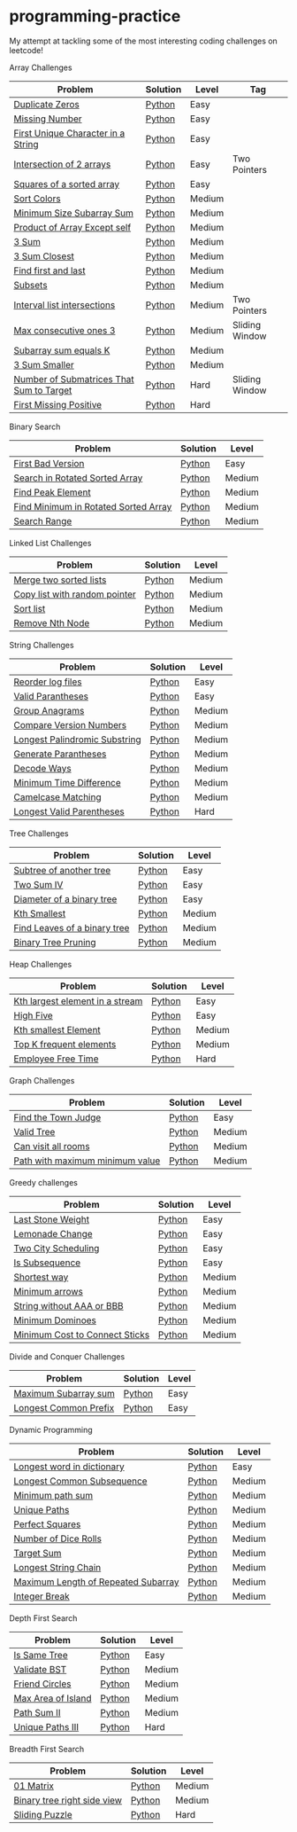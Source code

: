 # programming-practice
My attempt at tackling some of the most interesting coding challenges on leetcode! 

Array Challenges

| Problem       | Solution      | Level |Tag |
| ------------- | ------------- |-------|----|
|[Duplicate Zeros](https://leetcode.com/problems/duplicate-zeros/)|[Python](/array/easy/duplicate_zeros.py)|Easy||
|[Missing Number](https://leetcode.com/problems/missing-number/)|[Python](/array/easy/missing_number.py)|Easy||
|[First Unique Character in a String](https://leetcode.com/problems/first-unique-character-in-a-string/)|[Python](/array/easy/first_unique_char.py)|Easy||
|[Intersection of 2 arrays](https://leetcode.com/problems/intersection-of-two-arrays/)|[Python](/array/easy/intersection_of_2_arrays.py)|Easy|Two Pointers|
|[Squares of a sorted array](https://leetcode.com/problems/squares-of-a-sorted-array/)|[Python](/array/easy/squares-of-sorted-array.py)|Easy||
|[Sort Colors](https://leetcode.com/problems/sort-colors/)|[Python](/array/medium/sort_colors.py)|Medium||
|[Minimum Size Subarray Sum](https://leetcode.com/problems/minimum-size-subarray-sum/)|[Python](/array/medium/min_size_subarray_sum.py)|Medium||
|[Product of Array Except self](https://leetcode.com/problems/product-of-array-except-self/)|[Python](/array/medium/prod_array.py)|Medium||
|[3 Sum](https://leetcode.com/problems/3sum/)|[Python](/array/medium/3Sum.py)|Medium||
|[3 Sum Closest](https://leetcode.com/problems/3sum-closest/)|[Python](/array/medium/3SumClosest.py)|Medium||
|[Find first and last](https://leetcode.com/problems/find-first-and-last-position-of-element-in-sorted-array/)|[Python](/array/medium/find_first_and_last.py)|Medium||
|[Subsets](https://leetcode.com/problems/subsets/)|[Python](/array/medium/subsets.py)|Medium||
|[Interval list intersections](https://leetcode.com/problems/interval-list-intersections/)|[Python](/array/medium/interval_list_intersections.py)|Medium|Two Pointers|
|[Max consecutive ones 3](https://leetcode.com/problems/max-consecutive-ones-iii/)|[Python](/array/medium/max_consecutive_ones_3.py)|Medium|Sliding Window|
|[Subarray sum equals K](https://leetcode.com/problems/subarray-sum-equals-k/)|[Python](/array/medium/subarray_sum.py)|Medium||
|[3 Sum Smaller](https://leetcode.com/problems/3sum-smaller/)|[Python](/array/medium/3sum_smaller.py)|Medium||
|[Number of Submatrices That Sum to Target](https://leetcode.com/problems/number-of-submatrices-that-sum-to-target/)|[Python](/array/hard/submatrices_sum.py)|Hard|Sliding Window|
|[First Missing Positive](https://leetcode.com/problems/first-missing-positive/)|[Python](/array/hard/first-missing-positive.py)|Hard||

Binary Search 

| Problem       | Solution      | Level |
| ------------- | ------------- |-------|
|[First Bad Version](https://leetcode.com/problems/first-bad-version/)|[Python](/binary_search/easy/first_bad_version.py)|Easy|
|[Search in Rotated Sorted Array](https://leetcode.com/problems/search-in-rotated-sorted-array/)|[Python](/binary_search/medium/search.py)|Medium|
|[Find Peak Element](https://leetcode.com/problems/find-peak-element/)|[Python](/binary_search/medium/peak_element.py)|Medium|
|[Find Minimum in Rotated Sorted Array](https://leetcode.com/problems/find-minimum-in-rotated-sorted-array/)|[Python](/binary_search/medium/find_minimum.py)|Medium|
|[Search Range](https://leetcode.com/problems/find-first-and-last-position-of-element-in-sorted-array/)|[Python](/binary_search/medium/search_range.py)|Medium|

Linked List Challenges

| Problem       | Solution      | Level |
| ------------- | ------------- |-------|
|[Merge two sorted lists](https://leetcode.com/problems/merge-two-sorted-lists/)|[Python](/linked_list/easy/merge_2_sorted_lists.py)|Medium|
|[Copy list with random pointer](https://leetcode.com/problems/copy-list-with-random-pointer/)|[Python](/linked_list/medium/copy_list.py)|Medium|
|[Sort list](https://leetcode.com/problems/sort-list/)|[Python](/linked_list/medium/sort_list.py)|Medium|
|[Remove Nth Node](https://leetcode.com/problems/remove-nth-node-from-end-of-list/)|[Python](/linked_list/medium/remove_nth_node.py)|Medium|

String Challenges

| Problem       | Solution      | Level |
| ------------- | ------------- |-------|
|[Reorder log files](https://leetcode.com/problems/reorder-data-in-log-files/)|[Python](/string/easy/reorder_log_files.py)|Easy|
|[Valid Parantheses](https://leetcode.com/problems/valid-parentheses/submissions/)|[Python](/string/easy/valid_paranthesis.py)|Easy|
|[Group Anagrams](https://leetcode.com/problems/group-anagrams/)|[Python](/string/medium/group_anagrams.py)|Medium|
|[Compare Version Numbers](https://leetcode.com/problems/compare-version-numbers/)|[Python](/string/medium/version_numbers.py)|Medium|
|[Longest Palindromic Substring](https://leetcode.com/problems/longest-palindromic-substring/solution/)|[Python](/string/medium/longest_palindromic_substring.py)|Medium|
|[Generate Parantheses](https://leetcode.com/problems/generate-parentheses/)|[Python](/string/medium/generate_paranthesis.py)|Medium|
|[Decode Ways](https://leetcode.com/problems/decode-ways/)|[Python](/string/medium/decode_ways.py)|Medium|
|[Minimum Time Difference](https://leetcode.com/problems/minimum-time-difference/)|[Python](/string/medium/minimum-time-difference.py)|Medium|
|[Camelcase Matching](https://leetcode.com/problems/camelcase-matching/)|[Python](/string/medium/camelcase-matching.py)|Medium|
|[Longest Valid Parentheses](https://leetcode.com/problems/longest-valid-parentheses/)|[Python](/string/hard/longest-valid-parantheses.py)|Hard|

Tree Challenges

| Problem       | Solution      | Level |
| ------------- | ------------- |-------|
|[Subtree of another tree](https://leetcode.com/problems/subtree-of-another-tree/)|[Python](/trees/easy/subtree-of-another-tree.py)|Easy|
|[Two Sum IV](https://leetcode.com/problems/two-sum-iv-input-is-a-bst/)|[Python](/trees/easy/two-sum-4.py)|Easy|
|[Diameter of a binary tree](https://leetcode.com/problems/diameter-of-binary-tree/)|[Python](/trees/easy/diameter-of-a-binary-tree.py)|Easy|
|[Kth Smallest](https://leetcode.com/problems/kth-smallest-element-in-a-bst/)|[Python](/trees/medium/kth_smallest.py)|Medium|
|[Find Leaves of a binary tree](https://leetcode.com/problems/find-leaves-of-binary-tree/)|[Python](/trees/medium/find-leaves-of-a-binary-tree.py)|Medium|
|[Binary Tree Pruning](https://leetcode.com/problems/binary-tree-pruning/)|[Python](/trees/medium/binary-tree-pruning.py)|Medium|

Heap Challenges

| Problem       | Solution      | Level |
| ------------- | ------------- |-------|
|[Kth largest element in a stream](https://leetcode.com/problems/kth-largest-element-in-a-stream/)|[Python](/heap/easy/kth-largest-element-in-a-stream.py)|Easy|
|[High Five](https://leetcode.com/problems/high-five/)|[Python](/heap/easy/high-five.py)|Easy|
|[Kth smallest Element](https://leetcode.com/problems/kth-smallest-element-in-a-sorted-matrix/)|[Python](/heap/medium/kth-smallest-element.py)|Medium|
|[Top K frequent elements](https://leetcode.com/problems/top-k-frequent-elements/)|[Python](/heap/medium/top-k-frequent-elements.py)|Medium|
|[Employee Free Time](https://leetcode.com/problems/employee-free-time/)|[Python](/heap/hard/employee-free-time.py)|Hard|

Graph Challenges

| Problem       | Solution      | Level |
| ------------- | ------------- |-------|
|[Find the Town Judge](https://leetcode.com/problems/find-the-town-judge/)|[Python](/graph/easy/town_judge.py)|Easy|
|[Valid Tree](https://leetcode.com/problems/graph-valid-tree/)|[Python](/graph/medium/valid_tree.py)|Medium|
|[Can visit all rooms](https://leetcode.com/problems/keys-and-rooms/)|[Python](/graph/medium/can_visit_all_rooms.py)|Medium|
|[Path with maximum minimum value](https://leetcode.com/problems/path-with-maximum-minimum-value/)|[Python](/graph/medium/maxmin.py)|Medium|

Greedy challenges

| Problem       | Solution      | Level |
| ------------- | ------------- |-------|
| [Last Stone Weight](https://leetcode.com/problems/last-stone-weight) | [Python](/greedy/easy/last_stone_weight.py)| Easy |
| [Lemonade Change](https://leetcode.com/problems/lemonade-change) | [Python](/greedy/easy/lemonade_change.py)| Easy |
| [Two City Scheduling](https://leetcode.com/problems/two-city-scheduling) | [Python](/greedy/easy/two_city_scheduling.py)| Easy |
| [Is Subsequence](https://leetcode.com/problems/is-subsequence) | [Python](/greedy/easy/isSubsequence.py)| Easy |
| [Shortest way](https://leetcode.com/problems/shortest-way-to-form-string) | [Python](/greedy/medium/shortest_way.py)| Medium |
|[Minimum arrows](https://leetcode.com/problems/minimum-number-of-arrows-to-burst-balloons/)|[Python](/greedy/medium/find_min_arrow_shots.py)|Medium|
|[String without AAA or BBB](https://leetcode.com/problems/string-without-aaa-or-bbb/)|[Python](/greedy/medium/str_wo_3a_3b.py)|Medium|
|[Minimum Dominoes](https://leetcode.com/problems/minimum-domino-rotations-for-equal-row/)|[Python](greedy/medium/min_dominoes.py)|Medium|
|[Minimum Cost to Connect Sticks](https://leetcode.com/problems/minimum-cost-to-connect-sticks/)|[Python](/greedy/medium/minimum_sticks.py)|Medium|

Divide and Conquer Challenges

| Problem       | Solution      | Level |
| ------------- | ------------- |-------|
|[Maximum Subarray sum](https://leetcode.com/problems/maximum-subarray/)|[Python](/divide_and_conquer/easy/max_subarray.py)|Easy|
|[Longest Common Prefix](https://leetcode.com/problems/longest-common-prefix/)|[Python](/divide_and_conquer/easy/prefix.py)|Easy|

Dynamic Programming

| Problem       | Solution      | Level |
| ------------- | ------------- |-------|
|[Longest word in dictionary](https://leetcode.com/problems/longest-word-in-dictionary/)|[Python](/dp/easy/longest-word-in-dictionary.py)|Easy|
|[Longest Common Subsequence](https://leetcode.com/problems/longest-common-subsequence/)|[Python](/dp/medium/common_subsequence.py)|Medium|
|[Minimum path sum](https://leetcode.com/problems/minimum-path-sum/)|[Python](/dp/medium/minimum_path_sum.py)|Medium|
|[Unique Paths](https://leetcode.com/problems/unique-paths/)|[Python](/dp/medium/unique_paths.py)|Medium|
|[Perfect Squares](https://leetcode.com/problems/perfect-squares/)|[Python](/dp/medium/minimum_sum.py)|Medium|
|[Number of Dice Rolls](https://leetcode.com/problems/number-of-dice-rolls-with-target-sum/)|[Python](/dp/medium/dice_rolls.py)|Medium|
|[Target Sum](https://leetcode.com/problems/target-sum/)|[Python](/dp/medium/target_sum.py)|Medium|
|[Longest String Chain](https://leetcode.com/problems/longest-string-chain/)|[Python](/dp/medium/ongest-string-chain.py)|Medium|
|[Maximum Length of Repeated Subarray](https://leetcode.com/problems/maximum-length-of-repeated-subarray/)|[Python](/dp/medium/max-len-rep-subarray.py)|Medium|
|[Integer Break](https://leetcode.com/problems/integer-break/)|[Python](/dp/medium/integer-break.py)|Medium|

Depth First Search

| Problem       | Solution      | Level |
| ------------- | ------------- |-------|
|[Is Same Tree](https://leetcode.com/problems/same-tree/)|[Python](/dfs/easy/issametree.py)|Easy|
|[Validate BST](https://leetcode.com/problems/validate-binary-search-tree/)|[Python](/dfs/medium/validate_bst.py)|Medium|
|[Friend Circles](https://leetcode.com/problems/friend-circles/)|[Python](/dfs/medium/friend_circles.py)|Medium|
|[Max Area of Island](https://leetcode.com/problems/max-area-of-island/)|[Python](/dfs/medium/max-area-of-island.py)|Medium|
|[Path Sum II](https://leetcode.com/problems/path-sum-ii/)|[Python](/dfs/medium/path-sum-2.py)|Medium|
|[Unique Paths III](https://leetcode.com/problems/unique-paths-iii/)|[Python](/dfs/hard/unique_paths_3.py)|Hard|

Breadth First Search

| Problem       | Solution      | Level |
| ------------- | ------------- |-------|
|[01 Matrix](https://leetcode.com/problems/01-matrix/)|[Python](/bfs/medium/zero_one_matrix.py)|Medium|
|[Binary tree right side view](https://leetcode.com/problems/binary-tree-right-side-view/)|[Python](/bfs/medium/binary-tree-right-side-view.py)|Medium|
|[Sliding Puzzle](https://leetcode.com/problems/sliding-puzzle/)|[Python](/bfs/hard/sliding-puzzle.py)|Hard|
